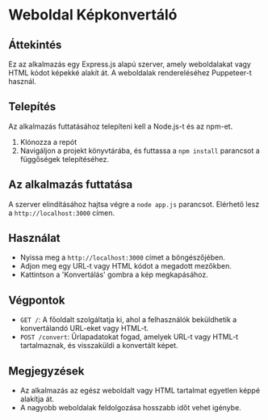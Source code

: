 # Weboldal Képkonvertáló

## Áttekintés
Ez az alkalmazás egy Express.js alapú szerver, amely weboldalakat vagy HTML kódot képekké alakít át. A weboldalak rendereléséhez Puppeteer-t használ.

## Telepítés
Az alkalmazás futtatásához telepíteni kell a Node.js-t és az npm-et.
1. Klónozza a repót
2. Navigáljon a projekt könyvtárába, és futtassa a `npm install` parancsot a függőségek telepítéséhez.

## Az alkalmazás futtatása
A szerver elindításához hajtsa végre a `node app.js` parancsot. Elérhető lesz a `http://localhost:3000` címen.

## Használat
- Nyissa meg a `http://localhost:3000` címet a böngészőjében.
- Adjon meg egy URL-t vagy HTML kódot a megadott mezőkben.
- Kattintson a 'Konvertálás' gombra a kép megkapásához.

## Végpontok
- `GET /`: A főoldalt szolgáltatja ki, ahol a felhasználók beküldhetik a konvertálandó URL-eket vagy HTML-t.
- `POST /convert`: Űrlapadatokat fogad, amelyek URL-t vagy HTML-t tartalmaznak, és visszaküldi a konvertált képet.

## Megjegyzések
- Az alkalmazás az egész weboldalt vagy HTML tartalmat egyetlen képpé alakítja át.
- A nagyobb weboldalak feldolgozása hosszabb időt vehet igénybe.

